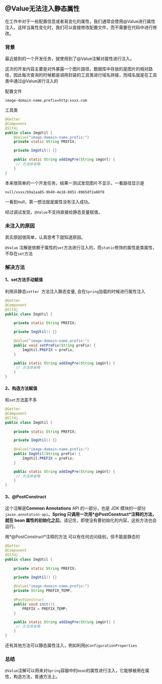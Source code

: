 ## @Value无法注入静态属性

在工作中对于一些配置信息或者易变化的属性，我们通常会使用@Value进行属性注入。这样当属性变化时，我们可以直接修改配置文件，而不需要在代码中进行修改。



### 背景

最近接到的一个开发任务，就使用到了@Value注解对属性进行注入。

这次的开发内容主要是对外暴露一个图片路径，数据库中存放的是图片的相对路径，因此每次查询的时候都是调用封装的工具类进行域名拼接，而域名就是在工具类中通过@Value进行注入的

配置文件

```properties
image-domain-name.prefix=http:xxxx.com
```

工具类

```java
@Getter
@Component
@Slf4j
public class ImgUtil {
    @Value("image-domain-name.prefix:")
	private static String PREFIX;

    private ImgUtil() {}
    
    public static String addImgPre(String imgUrl) {
     // 方法体省略
    }
}
```



本来很简单的一个开发任务，结果一测试发现图片不显示，一看路径显示是

```
null/xxxx/b9a1aa85-9b40-4e18-8851-8965df2a88f8
```

一看到null，第一想法就是属性没有注入成功。

经过调试发现，`@Value`不支持直接给静态变量赋值，



### 未注入的原因

其实原因很简单，认真思考下就知道原因。

`@Value` 注解是依赖于属性的`set`方法进行注入的，而`static`修饰的属性是类属性，不存在`set`方法



### 解决方法

#### 1、set方法手动赋值

利用非静态`setter `方法注入静态变量, 会在`Spring`加载的时候进行属性注入

```java
@Getter
@Component
@Slf4j
public class ImgUtil {
    
	private static String PREFIX;

    private ImgUtil() {}
    
    @Value("image-domain-name.prefix:")
    public void setPreFix(String preFix) {
        ImgUtil.PREFIX = preFix;
    }

    public static String addImgPre(String imgUrl) {
     // 方法体省略
    }
}
```



#### 2、构造方法赋值

和`set`方法差不多

```java
@Getter
@Component
@Slf4j
public class ImgUtil {
    
	private static String PREFIX;

    private ImgUtil() {}
    
    @Value("image-domain-name.prefix:")
    public ImgUtil(String preFix) {
        ImgUtil.PREFIX = preFix;
    }

    public static String addImgPre(String imgUrl) {
     // 方法体省略
    }
}
```



#### 3、@PostConstruct

这个注解是**Common Annotations** API 的一部分，也是 JDK 模块的一部分`javax.annotation-api`。**Spring 只调用一次用\*@PostConstruct\*注释的方法，就在 bean 属性的初始化之后**。请记住，即使没有要初始化的内容，这些方法也会运行。

用*@PostConstruct*注释的方法 可以有任何访问级别，但不能是静态的

```java
@Getter
@Component
@Slf4j
public class ImgUtil {
    
	private static String PREFIX;

    private ImgUtil() {}
    
    @Value("image-domain-name.prefix:")
    private String PREFIX_TEMP;
    
    @PostConstruct
    public void init(){
        PREFIX = PREFIX_TEMP;
    }

    public static String addImgPre(String imgUrl) {
     // 方法体省略
    }
}
```



还有其他方法可以静态属性注入，例如利用`@ConfigurationProperties`



### 总结

`@Value`注解可以用来对`Spring`容器中的`bean`的属性进行注入，它能够被用在属性，构造方法，普通方法上。